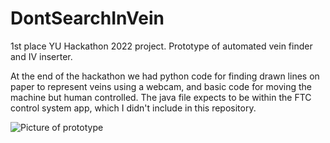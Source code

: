 # DontSearchInVein
1st place YU Hackathon 2022 project. Prototype of automated vein finder and IV inserter.

At the end of the hackathon we had python code for finding drawn lines on paper to represent veins using a webcam,
and basic code for moving the machine but human controlled.
The java file expects to be within the FTC control system app, which I didn't include in this repository.

![Picture of prototype](https://raw.githubusercontent.com/prosenfeld/DontSearchInVein/main/IMG_1750.jpg)